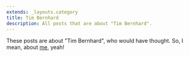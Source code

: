 ```yaml
---
extends: _layouts.category
title: Tim Bernhard
description: All posts that are about "Tim Bernhard".
---
```

          
These posts are about "Tim Bernhard", who would have thought.
So, I mean, about [me](https://www.genieblog.ch/pages/en/about), yeah!
